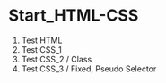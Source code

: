# Start_HTML-CSS
1. Test HTML
2. Test CSS_1
3. Test CSS_2 / Class
4. Test CSS_3 / Fixed, Pseudo Selector

